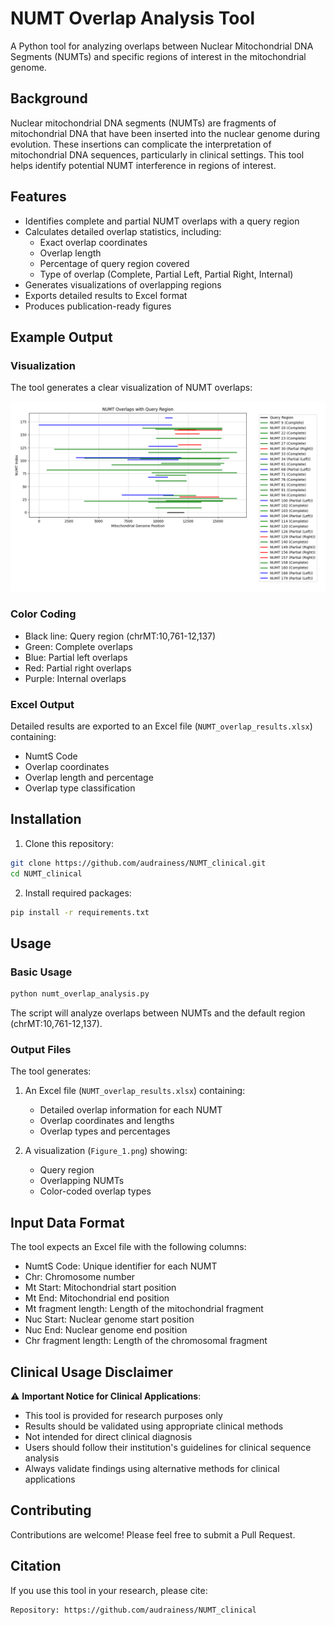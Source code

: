 # NUMT Overlap Analysis Tool

A Python tool for analyzing overlaps between Nuclear Mitochondrial DNA Segments (NUMTs) and specific regions of interest in the mitochondrial genome.

## Background

Nuclear mitochondrial DNA segments (NUMTs) are fragments of mitochondrial DNA that have been inserted into the nuclear genome during evolution. These insertions can complicate the interpretation of mitochondrial DNA sequences, particularly in clinical settings. This tool helps identify potential NUMT interference in regions of interest.

## Features

- Identifies complete and partial NUMT overlaps with a query region
- Calculates detailed overlap statistics, including:
  - Exact overlap coordinates
  - Overlap length
  - Percentage of query region covered
  - Type of overlap (Complete, Partial Left, Partial Right, Internal)
- Generates visualizations of overlapping regions
- Exports detailed results to Excel format
- Produces publication-ready figures

## Example Output

### Visualization
The tool generates a clear visualization of NUMT overlaps:

![NUMT Overlap Visualization](Figure_1.png)

### Color Coding
- Black line: Query region (chrMT:10,761-12,137)
- Green: Complete overlaps
- Blue: Partial left overlaps
- Red: Partial right overlaps
- Purple: Internal overlaps

### Excel Output
Detailed results are exported to an Excel file (`NUMT_overlap_results.xlsx`) containing:
- NumtS Code
- Overlap coordinates
- Overlap length and percentage
- Overlap type classification

## Installation

1. Clone this repository:
```bash
git clone https://github.com/audrainess/NUMT_clinical.git
cd NUMT_clinical
```

2. Install required packages:
```bash
pip install -r requirements.txt
```

## Usage

### Basic Usage
```bash
python numt_overlap_analysis.py
```

The script will analyze overlaps between NUMTs and the default region (chrMT:10,761-12,137).

### Output Files
The tool generates:
1. An Excel file (`NUMT_overlap_results.xlsx`) containing:
   - Detailed overlap information for each NUMT
   - Overlap coordinates and lengths
   - Overlap types and percentages

2. A visualization (`Figure_1.png`) showing:
   - Query region
   - Overlapping NUMTs
   - Color-coded overlap types

## Input Data Format

The tool expects an Excel file with the following columns:
- NumtS Code: Unique identifier for each NUMT
- Chr: Chromosome number
- Mt Start: Mitochondrial start position
- Mt End: Mitochondrial end position
- Mt fragment length: Length of the mitochondrial fragment
- Nuc Start: Nuclear genome start position
- Nuc End: Nuclear genome end position
- Chr fragment length: Length of the chromosomal fragment

## Clinical Usage Disclaimer

⚠️ **Important Notice for Clinical Applications**:
- This tool is provided for research purposes only
- Results should be validated using appropriate clinical methods
- Not intended for direct clinical diagnosis
- Users should follow their institution's guidelines for clinical sequence analysis
- Always validate findings using alternative methods for clinical applications

## Contributing

Contributions are welcome! Please feel free to submit a Pull Request.

## Citation

If you use this tool in your research, please cite:
```
Repository: https://github.com/audrainess/NUMT_clinical
```
